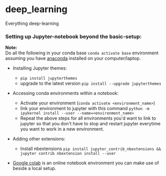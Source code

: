 # deep_learning
<p>
    Everything deep-learning
</p>

### Setting up Jupyter-notebook beyond the basic-setup:

**Note:** <br>
Do all the following in your conda base ```conda activate base``` environment assuming you have [anaconda](https://www.anaconda.org/) installed on your computer/laptop.

* Installing Jupyter themes: 
    * ```pip install jupyterthemes``` 
    * upgrade to the latest version ```pip install --upgrade jupyterthemes```
   
* Accessing conda environments within a notebook:<br>
    * Activate your environment (```conda activate <environment_name>```)
    * link your environment to jupyter with this command ```python -m ipykernel install --user --name=<environment_name>```
    * Repeat the above steps for all environments you'd want to link to jupyter so that you don't have to stop and restart jupyter everytime you want to work in a new environment.

* Adding other extensions:
    * Install nbextensions  ```pip install jupyter_contrib_nbextensions && jupyter contrib nbextension install --user```

* [Google colab](https://colab.research.google.com/) is an online notebook environment you can make use of beside a local setup. 
